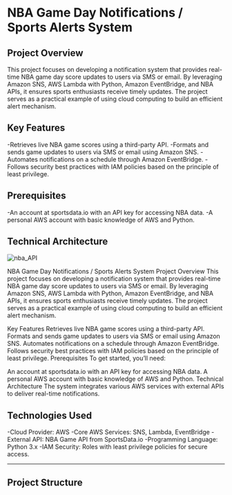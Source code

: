 # NBA Game Day Notifications / Sports Alerts System

## **Project Overview**
This project focuses on developing a notification system that provides real-time NBA game day score updates to users via SMS or email. By leveraging Amazon SNS, AWS Lambda with Python, Amazon EventBridge, and NBA APIs, it ensures sports enthusiasts receive timely updates. The project serves as a practical example of using cloud computing to build an efficient alert mechanism.

## **Key Features**
-Retrieves live NBA game scores using a third-party API.
-Formats and sends game updates to users via SMS or email using Amazon SNS.
-Automates notifications on a schedule through Amazon EventBridge.
-Follows security best practices with IAM policies based on the principle of least privilege.

## **Prerequisites**
-An account at sportsdata.io with an API key for accessing NBA data.
-A personal AWS account with basic knowledge of AWS and Python.

## **Technical Architecture**
![nba_API](https://github.com/user-attachments/assets/5e19635e-0685-4c07-9601-330f7d1231f9)


NBA Game Day Notifications / Sports Alerts System
Project Overview
This project focuses on developing a notification system that provides real-time NBA game day score updates to users via SMS or email. By leveraging Amazon SNS, AWS Lambda with Python, Amazon EventBridge, and NBA APIs, it ensures sports enthusiasts receive timely updates. The project serves as a practical example of using cloud computing to build an efficient alert mechanism.

Key Features
Retrieves live NBA game scores using a third-party API.
Formats and sends game updates to users via SMS or email using Amazon SNS.
Automates notifications on a schedule through Amazon EventBridge.
Follows security best practices with IAM policies based on the principle of least privilege.
Prerequisites
To get started, you’ll need:

An account at sportsdata.io with an API key for accessing NBA data.
A personal AWS account with basic knowledge of AWS and Python.
Technical Architecture
The system integrates various AWS services with external APIs to deliver real-time notifications.

## **Technologies Used**
-Cloud Provider: AWS
-Core AWS Services: SNS, Lambda, EventBridge
-External API: NBA Game API from SportsData.io
-Programming Language: Python 3.x
-IAM Security: Roles with least privilege policies for secure access.

---
## **Project Structure**
